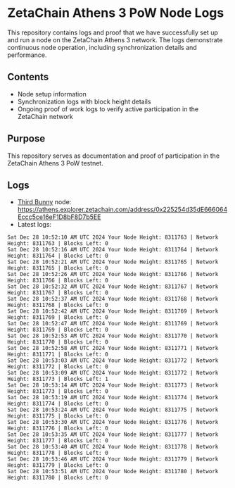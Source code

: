 # ZetaChain Athens 3 PoW Node Logs
This repository contains logs and proof that we have successfully set up and run a node on the ZetaChain Athens 3 network. The logs demonstrate continuous node operation, including synchronization details and performance.

## Contents
- Node setup information
- Synchronization logs with block height details
- Ongoing proof of work logs to verify active participation in the ZetaChain network

## Purpose
This repository serves as documentation and proof of participation in the ZetaChain Athens 3 PoW testnet.

## Logs

- [Third Bunny](https://thirdbunny.xyz/) node: https://athens.explorer.zetachain.com/address/0x225254d35dE666064Eccc5ce16eF1D8bF8D7b5EE
- Latest logs:
```
Sat Dec 28 10:52:10 AM UTC 2024 Your Node Height: 8311763 | Network Height: 8311763 | Blocks Left: 0
Sat Dec 28 10:52:16 AM UTC 2024 Your Node Height: 8311764 | Network Height: 8311764 | Blocks Left: 0
Sat Dec 28 10:52:21 AM UTC 2024 Your Node Height: 8311765 | Network Height: 8311765 | Blocks Left: 0
Sat Dec 28 10:52:26 AM UTC 2024 Your Node Height: 8311766 | Network Height: 8311766 | Blocks Left: 0
Sat Dec 28 10:52:32 AM UTC 2024 Your Node Height: 8311767 | Network Height: 8311767 | Blocks Left: 0
Sat Dec 28 10:52:37 AM UTC 2024 Your Node Height: 8311768 | Network Height: 8311768 | Blocks Left: 0
Sat Dec 28 10:52:42 AM UTC 2024 Your Node Height: 8311769 | Network Height: 8311769 | Blocks Left: 0
Sat Dec 28 10:52:47 AM UTC 2024 Your Node Height: 8311769 | Network Height: 8311769 | Blocks Left: 0
Sat Dec 28 10:52:53 AM UTC 2024 Your Node Height: 8311770 | Network Height: 8311770 | Blocks Left: 0
Sat Dec 28 10:52:58 AM UTC 2024 Your Node Height: 8311771 | Network Height: 8311771 | Blocks Left: 0
Sat Dec 28 10:53:03 AM UTC 2024 Your Node Height: 8311772 | Network Height: 8311772 | Blocks Left: 0
Sat Dec 28 10:53:09 AM UTC 2024 Your Node Height: 8311772 | Network Height: 8311773 | Blocks Left: 1
Sat Dec 28 10:53:14 AM UTC 2024 Your Node Height: 8311773 | Network Height: 8311773 | Blocks Left: 0
Sat Dec 28 10:53:19 AM UTC 2024 Your Node Height: 8311774 | Network Height: 8311774 | Blocks Left: 0
Sat Dec 28 10:53:24 AM UTC 2024 Your Node Height: 8311775 | Network Height: 8311775 | Blocks Left: 0
Sat Dec 28 10:53:30 AM UTC 2024 Your Node Height: 8311776 | Network Height: 8311776 | Blocks Left: 0
Sat Dec 28 10:53:35 AM UTC 2024 Your Node Height: 8311777 | Network Height: 8311777 | Blocks Left: 0
Sat Dec 28 10:53:40 AM UTC 2024 Your Node Height: 8311778 | Network Height: 8311778 | Blocks Left: 0
Sat Dec 28 10:53:46 AM UTC 2024 Your Node Height: 8311779 | Network Height: 8311779 | Blocks Left: 0
Sat Dec 28 10:53:51 AM UTC 2024 Your Node Height: 8311780 | Network Height: 8311780 | Blocks Left: 0
```
